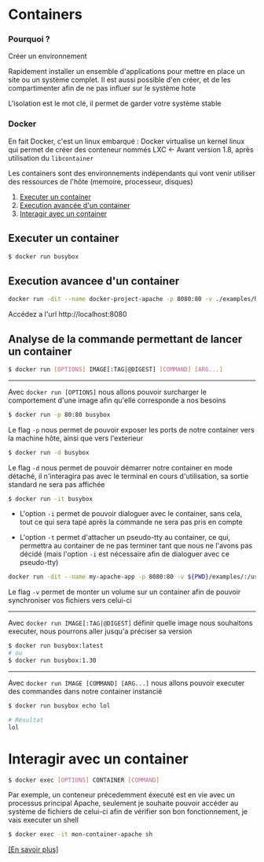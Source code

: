 Containers
==========================
### Pourquoi ?
Créer un environnement

Rapidement installer un ensemble d'applications pour mettre en place un site ou un système complet. 
Il est aussi possible d'en créer, et de les compartimenter afin de ne pas influer sur le système hote

L'isolation est le mot clé, il permet de garder votre système stable

### Docker
En fait Docker, c'est un linux embarqué :
Docker virtualise un kernel linux qui permet de créer des conteneur nommés LXC <- Avant version 1.8, après utilisation du `libcontainer`

Les containers sont des environnements indépendants qui vont venir utiliser des ressources de l'hôte (memoire, processeur, disques)
1. [Executer un container](#executer-un-container)
2. [Execution avancée d'un container](#execution-avancee-dun-container)
3. [Interagir avec un container](#interagir-avec-un-container)

Executer un container
--------------
````sh
$ docker run busybox
````

Execution avancee d'un container
--------------
````sh
docker run -dit --name docker-project-apache -p 8080:80 -v ./examples/httpd:/usr/local/apache2/htdocs/ httpd:2.4
````

Accédez a l'url http://localhost:8080

Analyse de la commande permettant de lancer un container
--------------
````sh
$ docker run [OPTIONS] IMAGE[:TAG|@DIGEST] [COMMAND] [ARG...]
````
----
Avec `docker run [OPTIONS]` nous allons pouvoir surcharger le comportement d'une image afin qu'elle corresponde a nos besoins

````sh
$ docker run -p 80:80 busybox
````
Le flag `-p` nous permet de pouvoir exposer les ports de notre container vers la machine hôte, ainsi que vers l'exterieur

````sh
$ docker run -d busybox
````
Le flag `-d` nous permet de pouvoir démarrer notre container en mode détaché, il n'interagira pas avec le terminal en cours d'utilisation, sa sortie standard ne sera pas affichée

````sh
$ docker run -it busybox
````
* L'option `-i` permet de pouvoir dialoguer avec le container, sans cela, tout ce qui sera tapé après la commande ne sera pas pris en compte

* L'option `-t` permet d'attacher un pseudo-tty au container, ce qui, permettra au container de ne pas terminer tant que nous ne l'avons pas décidé (mais l'option `-i` est nécessaire afin de dialoguer avec ce pseudo-tty)

````sh
docker run -dit --name my-apache-app -p 8080:80 -v ${PWD}/examples/:/usr/local/apache2/htdocs/ httpd
````

Le flag `-v` permet de monter un volume sur un container afin de pouvoir synchroniser vos fichiers vers celui-ci

----

Avec `docker run IMAGE[:TAG|@DIGEST]` définir quelle image nous souhaitons executer, nous pourrons aller jusqu'a préciser sa version

````sh
$ docker run busybox:latest
# ou
$ docker run busybox:1.30
````
----
Avec `docker run IMAGE [COMMAND] [ARG...]` nous allons pouvoir executer des commandes dans notre container instancié

````sh
$ docker run busybox echo lol

# Résultat
lol
````

Interagir avec un container
==========================
````sh
$ docker exec [OPTIONS] CONTAINER [COMMAND]
````

Par exemple, un conteneur précedemment éxecuté est en vie avec un processus principal Apache, seulement je souhaite pouvoir accéder au système de fichiers de celui-ci afin de vérifier son bon fonctionnement, je vais executer un shell
```sh
$ docker exec -it mon-container-apache sh
```

[[En savoir plus]](https://docs.docker.com/v17.12/engine/reference/commandline/exec/)
